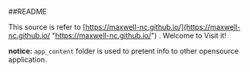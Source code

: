 ##README

This source is refer to [https://maxwell-nc.github.io/](https://maxwell-nc.github.io/ "https://maxwell-nc.github.io/") .
Welcome to Visit it!

**notice:** `app_content` folder is used to pretent info to other opensource application.